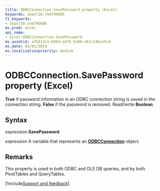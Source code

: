 ```yaml
---
title: ODBCConnection.SavePassword property (Excel)
keywords: vbaxl10.chm796086
f1_keywords:
- vbaxl10.chm796086
ms.prod: excel
api_name:
- Excel.ODBCConnection.SavePassword
ms.assetid: a7b813c4-b95d-e475-5a00-eb1c246ce5c6
ms.date: 05/01/2019
ms.localizationpriority: medium
---
```



# ODBCConnection.SavePassword property (Excel)

**True** if password information in an ODBC connection string is saved in the connection string. **False** if the password is removed. Read/write **Boolean**.


## Syntax

_expression_.**SavePassword**

_expression_ A variable that represents an **[ODBCConnection](Excel.ODBCConnection.md)** object.


## Remarks

This property is used in both ODBC and OLE DB queries, and by both PivotTables and QueryTables.



[!include[Support and feedback](~/includes/feedback-boilerplate.md)]